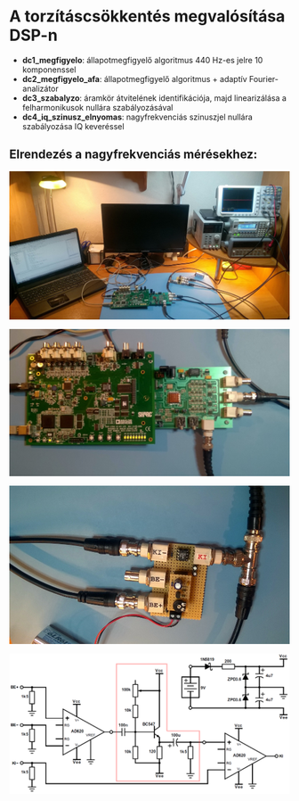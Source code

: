 ﻿# A torzításcsökkentés megvalósítása DSP-n

- **dc1_megfigyelo**: állapotmegfigyelő algoritmus 440 Hz-es jelre 10 komponenssel
- **dc2_megfigyelo_afa**: állapotmegfigyelő algoritmus + adaptív Fourier-analizátor
- **dc3_szabalyzo**: áramkör átvitelének identifikációja, majd linearizálása a felharmonikusok nullára szabályozásával
- **dc4_iq_szinusz_elnyomas**: nagyfrekvenciás szinuszjel nullára szabályozása IQ keveréssel

## Elrendezés a nagyfrekvenciás mérésekhez:

![1](https://raw.githubusercontent.com/bvarga92/dsp/main/distcanc/dsp/setup1.jpg)

![2](https://raw.githubusercontent.com/bvarga92/dsp/main/distcanc/dsp/setup2.jpg)

![3](https://raw.githubusercontent.com/bvarga92/dsp/main/distcanc/dsp/setup3.jpg)

![4](https://raw.githubusercontent.com/bvarga92/dsp/main/distcanc/dsp/setup4.png)
